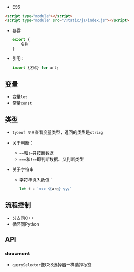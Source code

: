 + ES6
```html
<script type="module"></script>
<script type="module" src="/static/js/index.js"></script>
```

+ 暴露
	```javascript
	export {
		名称
	}
	```

+ 引用：
	```js
	import {名称} for url;
	```

## 变量

+ 变量`let`
+ 常量`const`

## 类型
+ `typeof 变量`查看变量类型，返回的类型是`string`

+ 关于判断：
	+ `==`和`!=`只按断数据
	+ `===`和`!==`即判断数据、又判断类型

+ 关于字符串
	+ 字符串填入数值：
		```js
		let t = `xxx ${arg} yyy`
		```

## 流程控制
+ 分支同C++
+ 循环同Python



## API

### document

+ `querySelector`像CSS选择器一样选择标签
